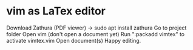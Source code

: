 # vim as LaTex editor

Download Zathura (PDF viewer) -> sudo apt install zathura
Go to project folder
Open vim (don't open a document yet)
Run ":packadd vimtex" to activate vimtex.vim
Open document(s)
Happy editing.
